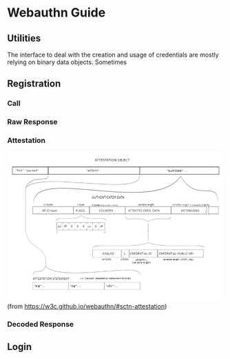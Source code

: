 Webauthn Guide
==============

Utilities
---------

The interface to deal with the creation and usage of credentials are mostly relying on binary data objects.
Sometimes 

Registration
------------

### Call

### Raw Response

### Attestation

![attestation](img/attestation.png)
(from https://w3c.github.io/webauthn/#sctn-attestation)

### Decoded Response

Login
-----
